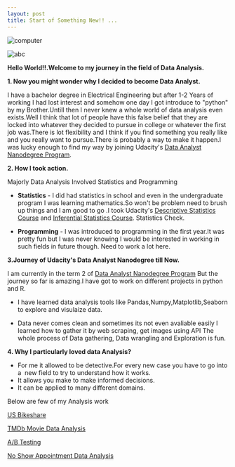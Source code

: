 ```yaml
---
layout: post
title: Start of Something New!! ...
---
```


![computer](https://cdn.pixabay.com/photo/2015/07/17/22/43/student-849825_960_720.jpg)

![abc](C:\Users\pooja\Downloads\1_By1Z2kuDX18oNCoTncaTfw.png)

**Hello World!!.Welcome to my journey in the field of Data Analysis.**

**1. Now you might wonder why I decided to become Data Analyst.**

I have a bachelor degree in Electrical Engineering but after 1-2 Years of working I had lost interest and somehow one day I got introduce to "python" by my Brother.Untill then I never knew a whole world of data analysis even exists.Well I think that lot of people have this false belief that they are locked into whatever they decided to pursue in college or whatever the first job was.There is lot flexibility and I think if you find something you really like and you really want to pursue.There is probably a way to make it happen.I was lucky enough to find my way by joining Udacity's [Data Analyst Nanodegree Program](https://in.udacity.com/course/data-analyst-nanodegree--nd002).

**2. How I took action.**

Majorly Data Analysis Involved Statistics and Programming

- **Statistics** - I did had statistics in school and even in the undergraduate program I was learning mathematics.So won't be problem need to brush up things and I am good to go .I took Udacity's [Descriptive Statistics Course](https://in.udacity.com/course/intro-to-descriptive-statistics--ud827-india) and [Inferential Statistics Course](https://in.udacity.com/course/intro-to-inferential-statistics--ud201). Statistics Check.

- **Programming** - I was introduced to programming in the first year.It was pretty fun but I was never knowing I would be interested in working in such fields in future though. Need to work a lot here.

**3.Journey of Udacity's Data Analyst Nanodegree till Now.**

I am currently in the term 2 of [Data Analyst Nanodegree Program](https://in.udacity.com/course/data-analyst-nanodegree--nd002) But the journey so far is amazing.I have got to work on different projects in python and R.

- I have learned data analysis tools like Pandas,Numpy,Matplotlib,Seaborn to explore and visulaize data.
 
- Data never comes clean and sometimes its not even avaliable easily I learned how to gather it by web scraping, get images using API The whole process of Data gathering, Data wrangling and Exploration is fun.

**4. Why I particularly loved data Analysis?**

- For me it allowed to be detective.For every new case you have to go into a  new field to try to understand how it works.
- It allows you make to make informed decisions.
- It can be applied to many different domains.

Below are few of my Analysis work

[US Bikeshare](https://github.com/pooja2512/DAND_Term-1_Project_US_Bikeshare)

[TMDb Movie Data Analysis](https://github.com/pooja2512/DAND_Term-1_Project_Investigate_Dataset)

[A/B Testing](https://github.com/pooja2512/DAND_Term-1_Project_A-B_Test)

[No Show Appointment Data Analysis](https://github.com/pooja2512/No-show-apppointment)
